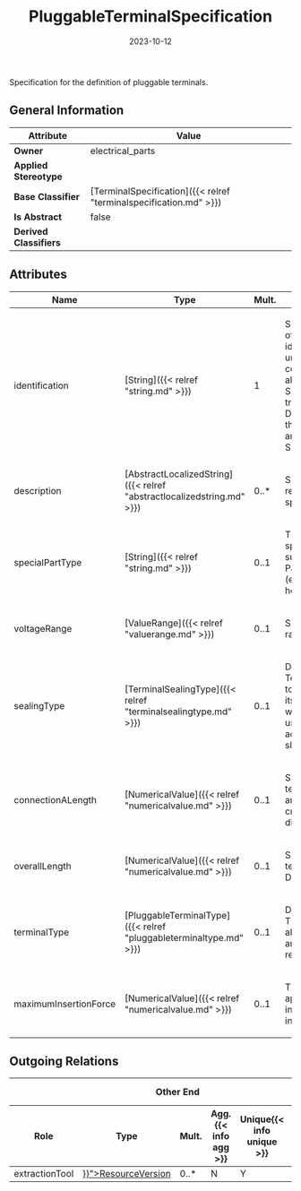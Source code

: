 ﻿---
title: PluggableTerminalSpecification
toc: false
type: specs
date: "2023-10-12"
draft: false
specification: VEC
version: 2.1.0
documentType: "Recommendation"
elementType: Class
classes:
  - PluggableTerminalSpecification
menu_name: vec-2.1.0
---
<p>Specification for the definition of pluggable terminals. </p>

## General Information

| Attribute               | Value |
|-------------------------|-------|
| **Owner**               | electrical_parts |
| **Applied Stereotype**  |   |
| **Base Classifier**     | [TerminalSpecification]({{< relref "terminalspecification.md" >}})<br/>  |
| **Is Abstract**         | false |
| **Derived Classifiers** |   |

## Attributes
|  Name  |  Type  |  Mult.  |  Description  |  Owning Classifier  |
|--------|--------|---------|---------------|--------------|
|identification| [String]({{< relref "string.md" >}}) | 1 | <p> Specifies a unique identification of the specification. The identification is guaranteed to be unique within the document containing the specification. For all VEC-documents a Specification-instance can be trusted to be identical if the DocumentVersion-instance is the same (see DocumentVersion) and the identification of the Specification is the same.      </p> | [Specification]({{< relref "specification.md" >}}) |
|description| [AbstractLocalizedString]({{< relref "abstractlocalizedstring.md" >}}) | 0..* | <p> Specifies additional, human readable information about the specification.      </p> | [Specification]({{< relref "specification.md" >}}) |
|specialPartType| [String]({{< relref "string.md" >}}) | 0..1 | <p>The specialPartType allows the specification of subclassifications for a PartOrUsageRelatedSpecification (e.g. different types of connector housings).  </p> | [PartOrUsageRelatedSpecification]({{< relref "partorusagerelatedspecification.md" >}}) |
|voltageRange| [ValueRange]({{< relref "valuerange.md" >}}) | 0..1 | <p> Specifies the allowed voltage range for the connector housing.      </p> | [TerminalSpecification]({{< relref "terminalspecification.md" >}}) |
|sealingType| [TerminalSealingType]({{< relref "terminalsealingtype.md" >}}) | 0..1 | <p> Defines the <i>SealingType</i> of the Terminal. This type always refers to the sealing of the terminal itself. However, even a terminal which is not sealable can be used in sealed locations with additional measures (e.g. on the slot).        </p> | [TerminalSpecification]({{< relref "terminalspecification.md" >}}) |
|connectionALength| [NumericalValue]({{< relref "numericalvalue.md" >}}) | 0..1 | <p> Specifies the length of the terminal between the contact area (terminal reception) and the crimp are (wire reception, see diagram &quot;Terminal Dimensions&quot;).      </p> | [TerminalSpecification]({{< relref "terminalspecification.md" >}}) |
|overallLength| [NumericalValue]({{< relref "numericalvalue.md" >}}) | 0..1 | <p> Specifies the overall length the terminal (see diagram &quot;Terminal Dimensions&quot;).      </p> | [TerminalSpecification]({{< relref "terminalspecification.md" >}}) |
|terminalType| [PluggableTerminalType]({{< relref "pluggableterminaltype.md" >}}) | 0..1 | <p> Defines the type of the terminal. The type defines constraints about the numbers of wire and&#160;terminal receptions and their relations.      </p> | [PluggableTerminalSpecification]({{< relref "pluggableterminalspecification.md" >}}) |
|maximumInsertionForce| [NumericalValue]({{< relref "numericalvalue.md" >}}) | 0..1 | <p> The maximum force that may be applied to the terminal during the insertion process of the terminal into the housing      </p> | [PluggableTerminalSpecification]({{< relref "pluggableterminalspecification.md" >}}) |

## Outgoing Relations
<table>
    <thead>
        <tr>
           <th colspan="6">Other End</th>
           <th colspan="1">This End</th>
           <th colspan="1">General</th>
        </tr>
        <tr>
           <th>Role</th>
           <th>Type</th>
           <th>Mult.</th>
           <th>Agg.{{< info agg >}}</th>
           <th>Unique{{< info unique >}}</th>
           <th>Ordered{{< info ordered >}}</th>
           <th>Mult.</th>
           <th>Description</th>
        </tr>
    <thead>
    <tbody>
    <tr>
        <td>extractionTool</td>
        <td><a href="{{< relref "resourceversion.md" >}}">ResourceVersion</a></td>
        <td>0..*</td>
        <td>N</td>
        <td>Y</td>
        <td>N</td>
        <td>0..*</td>
        <td></td>
    </tr>
    </tbody>
</table>




